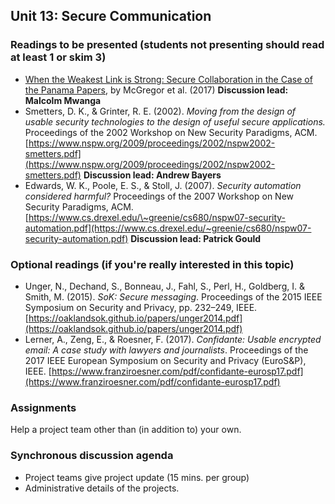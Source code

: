 ## Unit 13: Secure Communication

### Readings to be presented (students not presenting should read at least 1 or skim 3)

  - [When the Weakest Link is Strong: Secure Collaboration in the Case of the Panama Papers](https://www.usenix.org/system/files/conference/usenixsecurity17/sec17-mcgregor.pdf), by McGregor et al. (2017) **Discussion lead: Malcolm Mwanga**
  - Smetters, D. K., & Grinter, R. E. (2002). *Moving from the design of usable security technologies to the design of useful secure applications.* Proceedings of the 2002 Workshop on New Security Paradigms, ACM. [https://www.nspw.org/2009/proceedings/2002/nspw2002-smetters.pdf](https://www.nspw.org/2009/proceedings/2002/nspw2002-smetters.pdf) **Discussion lead: Andrew Bayers**
  - Edwards, W. K., Poole, E. S., & Stoll, J. (2007). *Security automation considered harmful?* Proceedings of the 2007 Workshop on New Security Paradigms, ACM. [https://www.cs.drexel.edu/\~greenie/cs680/nspw07-security-automation.pdf](https://www.cs.drexel.edu/~greenie/cs680/nspw07-security-automation.pdf) **Discussion lead: Patrick Gould**


### Optional readings (if you're really interested in this topic)

  - Unger, N., Dechand, S., Bonneau, J., Fahl, S., Perl, H., Goldberg, I. & Smith, M. (2015). *SoK: Secure messaging*. Proceedings of the 2015 IEEE Symposium on Security and Privacy, pp. 232–249, IEEE. [https://oaklandsok.github.io/papers/unger2014.pdf](https://oaklandsok.github.io/papers/unger2014.pdf)
  - Lerner, A., Zeng, E., & Roesner, F. (2017). *Confidante: Usable encrypted email: A case study with lawyers and journalists*. Proceedings of the 2017 IEEE European Symposium on Security and Privacy (EuroS\&P), IEEE. [https://www.franziroesner.com/pdf/confidante-eurosp17.pdf](https://www.franziroesner.com/pdf/confidante-eurosp17.pdf)


### Assignments

Help a project team other than (in addition to) your own.



### Synchronous discussion agenda

  - Project teams give project update (15 mins. per group)
  - Administrative details of the projects.
